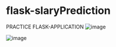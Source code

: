 # flask-slaryPrediction
PRACTICE FLASK-APPLICATION
![image](https://user-images.githubusercontent.com/95878363/231877933-65cba03f-289d-46d5-80b1-8646088f083d.png)

![image](https://user-images.githubusercontent.com/95878363/231878075-bbae6423-960f-4882-914f-973b5c8e5c87.png)
